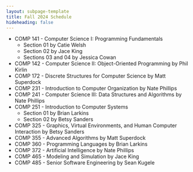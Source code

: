 ```yaml
---
layout: subpage-template
title: Fall 2024 Schedule
hideheading: false
---
```


- COMP 141 - Computer Science I: Programming Fundamentals
  - Section 01 by Catie Welsh
  - Section 02 by Jace King
  - Sections 03 and 04 by Jessica Cowan
- COMP 142 - Computer Science II: Object-Oriented Programming by Phil Kirlin
- COMP 172 - Discrete Structures for Computer Science by Matt Superdock
- COMP 231 - Introduction to Computer Organization by Nate Phillips
- COMP 241 - Computer Science III: Data Structures and Algorithms by Nate Phillips
- COMP 251 - Introduction to Computer Systems
  - Section 01 by Brian Larkins
  - Section 02 by Betsy Sanders
- COMP 325 - Graphics, Virtual Environments, and Human Computer Interaction by Betsy Sanders
- COMP 355 - Advanced Algorithms by Matt Superdock
- COMP 360 - Programming Languages by Brian Larkins
- COMP 372 - Artificial Intelligence by Nate Phillips
- COMP 465 - Modeling and Simulation by Jace King
- COMP 485 - Senior Software Engineering by Sean Kugele

